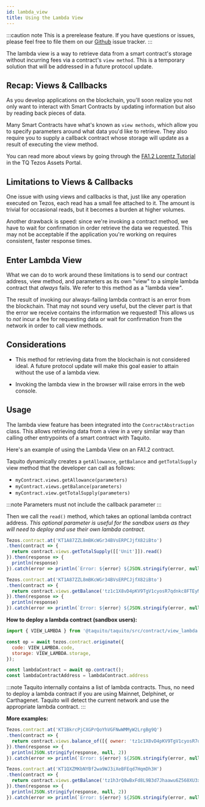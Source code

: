 ```yaml
---
id: lambda_view
title: Using the Lambda View
---
```


:::caution note
This is a prerelease feature. If you have questions or issues, please feel free to file them on our [Github](https://github.com/ecadlabs/taquito) issue tracker.
:::

The lambda view is a way to retrieve data from a smart contract's storage
without incurring fees via a contract's `view method`. This is a temporary
solution that will be addressed in a future protocol update.

## Recap: Views & Callbacks

As you develop applications on the blockchain, you'll soon realize you not only
want to interact with Smart Contracts by updating information but also by
reading back pieces of data.

Many Smart Contracts have what's known as `view methods`, which allow you to
specify parameters around what data you'd like to retrieve. They also require
you to supply a callback contract whose storage will update as a result of
executing the view method.

You can read more about views by going through the [FA1.2 Lorentz Tutorial][lorentz-tutorial]
in the TQ Tezos Assets Portal.

[lorentz-tutorial]: https://assets.tqtezos.com/docs/token-contracts/fa12/3-fa12-lorentz/#views

## Limitations to Views & Callbacks

One issue with using views and callbacks is that, just like any operation
executed on Tezos, each read has a small fee attached to it. The amount is
trivial for occasional reads, but it becomes a burden at higher volumes.

Another drawback is speed: since we're invoking a contract method, we have to
wait for confirmation in order retrieve the data we requested. This may not be
acceptable if the application you're working on requires consistent, faster
response times.

## Enter Lambda View

What we can do to work around these limitations is to send our contract address,
view method, and parameters as its own "view" to a simple lambda contract that
_always_ fails. We refer to this method as a "lambda view".

The result of invoking our always-failing lambda contract is an error from the
blockchain. That may not sound very useful, but the clever part is that the
error we receive contains the information we requested! This allows us to _not_
incur a fee for requesting data or wait for confirmation from the network in
order to call view methods.

## Considerations

- This method for retrieving data from the blockchain is not considered ideal. A
future protocol update will make this goal easier to attain without the use of
a lambda view.

- Invoking the lambda view in the browser will raise errors in the web console.

## Usage

The lambda view feature has been integrated into the `ContractAbstraction` class. This allows retrieving data from a view in a very similar way than calling other entrypoints of a smart contract with Taquito.

Here's an example of using the Lambda View on an FA1.2 contract.

Taquito dynamically creates a `getAllowance`, `getBalance` and `getTotalSupply` view method that the developer can call as follows:

- `myContract.views.getAllowance(parameters)`
- `myContract.views.getBalance(parameters)`
- `myContract.view.getTotalSupply(parameters)`

:::note 
Parameters must not include the callback parameter
:::

Then we call the `read()` method, which takes an optional lambda contract address. *This optional parameter is useful for the sandbox users as they will need to deploy and use their own lambda contract.*

```js live noInline
Tezos.contract.at('KT1A87ZZL8mBKcWGr34BVsERPCJjfX82iBto')
.then(contract => {
  return contract.views.getTotalSupply([['Unit']]).read()
}).then(response => {
  println(response)
}).catch(error => println(`Error: ${error} ${JSON.stringify(error, null, 2)}`));
```

```js live noInline
Tezos.contract.at('KT1A87ZZL8mBKcWGr34BVsERPCJjfX82iBto')
.then(contract => {
  return contract.views.getBalance('tz1c1X8vD4pKV9TgV1cyosR7qdnkc8FTEyM1').read()
}).then(response => {
  println(response)
}).catch(error => println(`Error: ${error} ${JSON.stringify(error, null, 2)}`));
```

**How to deploy a lambda contract (sandbox users):**

``` js
import { VIEW_LAMBDA } from '@taquito/taquito/src/contract/view_lambda'

const op = await tezos.contract.originate({
  code: VIEW_LAMBDA.code,
  storage: VIEW_LAMBDA.storage,
});

const lambdaContract = await op.contract();
const lambdaContractAddress = lambdaContract.address
```

:::note
Taquito internally contains a list of lambda contracts. Thus, no need to deploy a lambda contract if you are using Mainnet, Delphinet, or Carthagenet. Taquito will detect the current network and use the appropriate lambda contract. 
:::

**More examples:**

```js live noInline
Tezos.contract.at('KT1BkrcPjCXGPrQoYhVGFNwWMMyW2LrgBg9Q')
.then(contract => {
  return contract.views.balance_of([{ owner: 'tz1c1X8vD4pKV9TgV1cyosR7qdnkc8FTEyM1', token_id: '0' }]).read()
}).then(response => {
  println(JSON.stringify(response, null, 2))
}).catch(error => println(`Error: ${error} ${JSON.stringify(error, null, 2)}`));
```

```js live noInline
Tezos.contract.at('KT1QXZMKbNYBf2wa9WJ3iXeBFEqd7HqmDh3H')
.then(contract => {
  return contract.views.getBalance('tz1h3rQ8wBxFd8L9B3d7Jhaawu6Z568XU3xY').read()
}).then(response => {
  println(JSON.stringify(response, null, 2))
}).catch(error => println(`Error: ${error} ${JSON.stringify(error, null, 2)}`));
```
